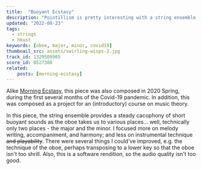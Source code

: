 ```yaml
---
title:  "Buoyant Ecstasy"
description: "Pointillism is pretty interesting with a string ensemble!"
updated: "2022-08-23"
tags:
  - strings
  - hkust
keywords: [oboe, major, minor, covid19]
thumbnail_src: assets/swirling-wisps-2.jpg
track_id: 1329509965
score_id: 8527388
related:
    posts: [morning-ecstasy]
---
```


Alike [Morning Ecstasy](/posts/morning-ecstasy), this piece was also composed in 2020 Spring, during the first several months of the Covid-19 pandemic. In addition, this was composed as a project for an (introductory) course on music theory.

In this piece, the string ensemble provides a steady cacophony of short buoyant sounds as the oboe takes us to various places... well, technically only two places - the major and the minor. I focused more on melody writing, accompaniment, and harmony; and less on instrumental technique ~~and playability~~. There were several things I could've improved, e.g. the technique of the oboe, perhaps transposing to a lower key so that the oboe isn't too shrill. Also, this is a software rendition, so the audio quality isn't too good.
